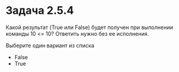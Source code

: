 # Задача 2.5.4

Какой результат (True или False) будет получен при выполнении команды 10 <= 10? Ответить нужно без ее исполнения.

Выберите один вариант из списка

- False
- True
